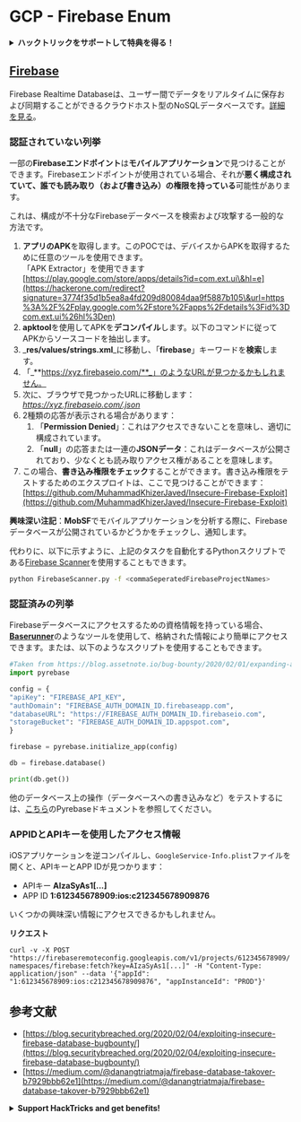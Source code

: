 # GCP - Firebase Enum

<details>

<summary><strong>ハックトリックをサポートして特典を得る！</strong></summary>

* **HackTricksで会社を宣伝したい**場合や、**PEASSの最新バージョンを見たい**場合、または**HackTricksをPDFでダウンロード**したい場合は、[**サブスクリプションプラン**](https://github.com/sponsors/carlospolop)をチェックしてください！
* [**公式PEASS＆HackTricksグッズ**](https://peass.creator-spring.com)を手に入れる
* [**The PEASS Family**](https://opensea.io/collection/the-peass-family)を発見し、独占的な[**NFT**](https://opensea.io/collection/the-peass-family)のコレクションを見つける
* 💬 [**Discordグループ**](https://discord.gg/hRep4RUj7f)または[**telegramグループ**](https://t.me/peass)に参加するか、**Twitter**で私をフォローする 🐦 [**@carlospolopm**](https://twitter.com/carlospolopm)
* **ハッキングのトリックを共有するには、**[**HackTricks**](https://github.com/carlospolop/hacktricks)と[**HackTricks Cloud**](https://github.com/carlospolop/hacktricks-cloud)のGitHubリポジトリにPRを提出してください。

</details>

## [Firebase](https://cloud.google.com/sdk/gcloud/reference/firebase/)

Firebase Realtime Databaseは、ユーザー間でデータをリアルタイムに保存および同期することができるクラウドホスト型のNoSQLデータベースです。[詳細を見る](https://firebase.google.com/products/realtime-database/)。

### 認証されていない列挙

一部の**Firebaseエンドポイント**は**モバイルアプリケーション**で見つけることができます。Firebaseエンドポイントが使用されている場合、それが**悪く構成されていて、誰でも読み取り（および書き込み）の権限を持っている**可能性があります。

これは、構成が不十分なFirebaseデータベースを検索および攻撃する一般的な方法です。

1. **アプリのAPK**を取得します。このPOCでは、デバイスからAPKを取得するために任意のツールを使用できます。\
「APK Extractor」を使用できます [https://play.google.com/store/apps/details?id=com.ext.ui\&hl=e](https://hackerone.com/redirect?signature=3774f35d1b5ea8a4fd209d80084daa9f5887b105\&url=https%3A%2F%2Fplay.google.com%2Fstore%2Fapps%2Fdetails%3Fid%3Dcom.ext.ui%26hl%3Den)
2. **apktool**を使用してAPKを**デコンパイル**します。以下のコマンドに従ってAPKからソースコードを抽出します。
3. _**res/values/strings.xml**_に移動し、「**firebase**」キーワードを**検索**します。
4. 「_**https://xyz.firebaseio.com/**_」のようなURLが見つかるかもしれません。
5. 次に、ブラウザで見つかったURLに移動します：_https://xyz.firebaseio.com/.json_
6. 2種類の応答が表示される場合があります：
   1. 「**Permission Denied**」：これはアクセスできないことを意味し、適切に構成されています。
   2. 「**null**」の応答または一連の**JSONデータ**：これはデータベースが公開されており、少なくとも読み取りアクセス権があることを意味します。
7. この場合、**書き込み権限をチェック**することができます。書き込み権限をテストするためのエクスプロイトは、ここで見つけることができます：[https://github.com/MuhammadKhizerJaved/Insecure-Firebase-Exploit](https://github.com/MuhammadKhizerJaved/Insecure-Firebase-Exploit)

**興味深い注記**：**MobSF**でモバイルアプリケーションを分析する際に、Firebaseデータベースが公開されているかどうかをチェックし、通知します。

代わりに、以下に示すように、上記のタスクを自動化するPythonスクリプトである[Firebase Scanner](https://github.com/shivsahni/FireBaseScanner)を使用することもできます。
```bash
python FirebaseScanner.py -f <commaSeperatedFirebaseProjectNames>
```
### 認証済みの列挙

Firebaseデータベースにアクセスするための資格情報を持っている場合、[**Baserunner**](https://github.com/iosiro/baserunner)のようなツールを使用して、格納された情報により簡単にアクセスできます。または、以下のようなスクリプトを使用することもできます。
```python
#Taken from https://blog.assetnote.io/bug-bounty/2020/02/01/expanding-attack-surface-react-native/
import pyrebase

config = {
"apiKey": "FIREBASE_API_KEY",
"authDomain": "FIREBASE_AUTH_DOMAIN_ID.firebaseapp.com",
"databaseURL": "https://FIREBASE_AUTH_DOMAIN_ID.firebaseio.com",
"storageBucket": "FIREBASE_AUTH_DOMAIN_ID.appspot.com",
}

firebase = pyrebase.initialize_app(config)

db = firebase.database()

print(db.get())
```
他のデータベース上の操作（データベースへの書き込みなど）をテストするには、[こちら](https://github.com/thisbejim/Pyrebase)のPyrebaseドキュメントを参照してください。

### APPIDとAPIキーを使用したアクセス情報 <a href="#access-info-with-appid-and-api-key" id="access-info-with-appid-and-api-key"></a>

iOSアプリケーションを逆コンパイルし、`GoogleService-Info.plist`ファイルを開くと、APIキーとAPP IDが見つかります：

* APIキー **AIzaSyAs1\[...]**
* APP ID **1:612345678909:ios:c212345678909876**

いくつかの興味深い情報にアクセスできるかもしれません。

**リクエスト**

`curl -v -X POST "https://firebaseremoteconfig.googleapis.com/v1/projects/612345678909/namespaces/firebase:fetch?key=AIzaSyAs1[...]" -H "Content-Type: application/json" --data '{"appId": "1:612345678909:ios:c212345678909876", "appInstanceId": "PROD"}'`

## 参考文献 <a href="#references" id="references"></a>

* ​[https://blog.securitybreached.org/2020/02/04/exploiting-insecure-firebase-database-bugbounty/](https://blog.securitybreached.org/2020/02/04/exploiting-insecure-firebase-database-bugbounty/)​
* ​[https://medium.com/@danangtriatmaja/firebase-database-takover-b7929bbb62e1](https://medium.com/@danangtriatmaja/firebase-database-takover-b7929bbb62e1)​

<details>

<summary><strong>Support HackTricks and get benefits!</strong></summary>

* If you want to see your **company advertised in HackTricks** or if you want access to the **latest version of the PEASS or download HackTricks in PDF** Check the [**SUBSCRIPTION PLANS**](https://github.com/sponsors/carlospolop)!
* Get the [**official PEASS & HackTricks swag**](https://peass.creator-spring.com)
* Discover [**The PEASS Family**](https://opensea.io/collection/the-peass-family), our collection of exclusive [**NFTs**](https://opensea.io/collection/the-peass-family)
* **Join the** 💬 [**Discord group**](https://discord.gg/hRep4RUj7f) or the [**telegram group**](https://t.me/peass) or **follow** me on **Twitter** 🐦 [**@carlospolopm**](https://twitter.com/carlospolopm)**.**
* **Share your hacking tricks by submitting PRs to the** [**HackTricks**](https://github.com/carlospolop/hacktricks) and [**HackTricks Cloud**](https://github.com/carlospolop/hacktricks-cloud) github repos.

</details>
